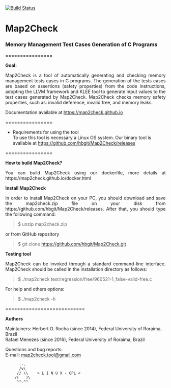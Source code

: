 [![Build Status](https://travis-ci.org/hbgit/Map2Check.svg?branch=map2checkllvm)](https://travis-ci.org/hbgit/Map2Check)

<h1>Map2Check</h1>
<h3>Memory Management Test Cases Generation of C Programs</h3>

================ 

<b>Goal:</b> 
<p align="justify">
     Map2Check is a tool of automatically generating and checking memory management tests cases in C programs. 
     The generation of the tests cases are based on assertions (safety properties) from the code instructions, adopting the 
     LLVM framework and KLEE tool to generate input values to the test cases generated by Map2Check. 
     Map2Check checks memory safety properties, such as: invalid deference, invalid free, and memory leaks.
</p>

Documentation available at https://map2check.github.io

================

- Requirements for using the tool<br>
To use this tool is necessary a Linux OS system. Our binary tool is avaliable at https://github.com/hbgit/Map2Check/releases
 
================


<b>How to build Map2Check?</b>

<p align="justify">
You can build Map2Check using our dockerfile, more details at https://map2check.github.io/docker.html
</p>


<b>Install Map2Check</b>

<p align="justify">
In order to install Map2Check on your PC, you should download and save the map2check.zip file on your disk from https://github.com/hbgit/Map2Check/releases. 
After that, you should type the following command:
</p>

> $ unzip map2check.zip

or from GitHub repository

> $ git clone https://github.com/hbgit/Map2Check.git

<b>Testing tool</b>

<p align="justify">
Map2Check can be invoked through a standard command-line interface. Map2Check should be called 
in the installation directory as follows:  
</p>

> $ ./map2check test/regression/free/960521-1_false-valid-free.c

For help and others options: 

> $ ./map2check -h

===========================

<b> Authors </b>

Maintainers:
  Herbert O. Rocha (since 2014), Federal University of Roraima, Brazil <br>
  Rafael Menezes   (since 2016), Federal University of Roraima, Brazil <br>

Questions and bug reports:  
  E-mail: map2check.tool@gmail.com

          .-.          
          /v\
         // \\    > L I N U X - GPL <
        /(   )\
         ^^-^^
         



